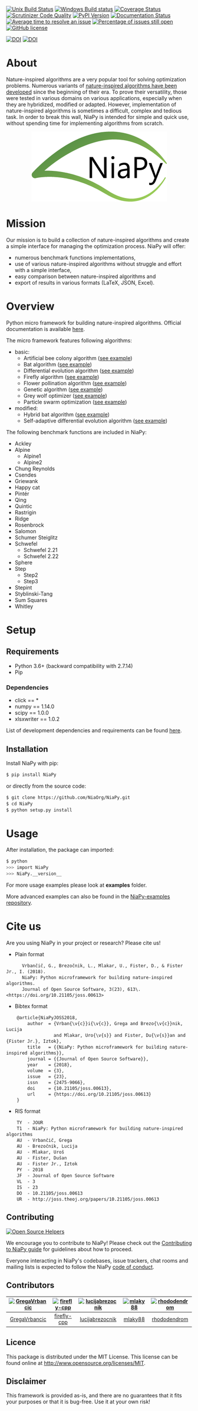 [![Unix Build Status](https://img.shields.io/travis/NiaOrg/NiaPy/master.svg)](https://travis-ci.org/NiaOrg/NiaPy) [![Windows Build status](https://ci.appveyor.com/api/projects/status/l5c0rp04mp04mbtq?svg=true)](https://ci.appveyor.com/project/GregaVrbancic/niapy) [![Coverage Status](https://img.shields.io/coveralls/NiaOrg/NiaPy/master.svg)](https://coveralls.io/r/NiaOrg/NiaPy) [![Scrutinizer Code Quality](https://img.shields.io/scrutinizer/g/NiaOrg/NiaPy.svg)](https://scrutinizer-ci.com/g/NiaOrg/NiaPy/?branch=master) [![PyPI Version](https://img.shields.io/pypi/v/NiaPy.svg)](https://pypi.python.org/pypi/NiaPy) [![Documentation Status](https://readthedocs.org/projects/niapy/badge/?version=latest)](http://niapy.readthedocs.io/en/latest/?badge=latest) [![Average time to resolve an issue](http://isitmaintained.com/badge/resolution/NiaOrg/NiaPy.svg)](http://isitmaintained.com/project/NiaOrg/NiaPy "Average time to resolve an issue") [![Percentage of issues still open](http://isitmaintained.com/badge/open/NiaOrg/NiaPy.svg)](http://isitmaintained.com/project/NiaOrg/NiaPy "Percentage of issues still open") [![GitHub license](https://img.shields.io/github/license/NiaOrg/NiaPy.svg)](https://github.com/NiaOrg/NiaPy/blob/master/LICENSE)

[![DOI](https://zenodo.org/badge/DOI/10.5281/zenodo.1205048.svg)](https://doi.org/10.5281/zenodo.1205048) [![DOI](http://joss.theoj.org/papers/10.21105/joss.00613/status.svg)](https://doi.org/10.21105/joss.00613)

# About

Nature-inspired algorithms are a very popular tool for solving optimization problems. Numerous variants of [nature-inspired algorithms have been developed](https://arxiv.org/abs/1307.4186) since the beginning of their era. To prove their versatility, those were tested in various domains on various applications, especially when they are hybridized, modified or adapted. However, implementation of nature-inspired algorithms is sometimes a difficult, complex and tedious task. In order to break this wall, NiaPy is intended for simple and quick use, without spending time for implementing algorithms from scratch.

<p align="center"><img src=".github/imgs/NiaPyLogo.png" alt="NiaPy" title="NiaPy"/></p>

# Mission

Our mission is to build a collection of nature-inspired algorithms and create a simple interface for managing the optimization process. NiaPy will offer:

- numerous benchmark functions implementations,
- use of various nature-inspired algorithms without struggle and effort with a simple interface,
- easy comparison between nature-inspired algorithms and
- export of results in various formats (LaTeX, JSON, Excel).

# Overview

Python micro framework for building nature-inspired algorithms. Official documentation is available [here](http://niapy.readthedocs.io/en/1.0.0).

The micro framework features following algorithms:

- basic:
  - Artificial bee colony algorithm ([see example](examples/run_abc.py))
  - Bat algorithm ([see example](examples/run_ba.py))
  - Differential evolution algorithm ([see example](examples/run_de.py))
  - Firefly algorithm ([see example](examples/run_fa.py))
  - Flower pollination algorithm ([see example](examples/run_fpa.py))
  - Genetic algorithm ([see example](examples/run_ga.py))
  - Grey wolf optimizer ([see example](examples/run_gwo.py))
  - Particle swarm optimization ([see example](examples/run_pso.py))
- modified:
  - Hybrid bat algorithm ([see example](examples/run_hba.py))
  - Self-adaptive differential evolution algorithm ([see example](examples/run_jde.py))

The following benchmark functions are included in NiaPy:

- Ackley
- Alpine
  - Alpine1
  - Alpine2
- Chung Reynolds
- Csendes
- Griewank
- Happy cat
- Pintér
- Qing
- Quintic
- Rastrigin
- Ridge
- Rosenbrock
- Salomon
- Schumer Steiglitz
- Schwefel
  - Schwefel 2.21
  - Schwefel 2.22
- Sphere
- Step
  - Step2
  - Step3
- Stepint
- Styblinski-Tang
- Sum Squares
- Whitley

# Setup

## Requirements

- Python 3.6+ (backward compatibility with 2.7.14)
- Pip

### Dependencies

- click == *
- numpy == 1.14.0
- scipy == 1.0.0
- xlsxwriter == 1.0.2

List of development dependencies and requirements can be found [here](CONTRIBUTING.md#development-dependencies).

## Installation

Install NiaPy with pip:

```sh
$ pip install NiaPy
```

or directly from the source code:

```sh
$ git clone https://github.com/NiaOrg/NiaPy.git
$ cd NiaPy
$ python setup.py install
```

# Usage

After installation, the package can imported:

```sh
$ python
>>> import NiaPy
>>> NiaPy.__version__
```

For more usage examples please look at **examples** folder.

More advanced examples can also be found in the [NiaPy-examples repository](https://github.com/NiaOrg/NiaPy-examples).

# Cite us

Are you using NiaPy in your project or research? Please cite us!

- Plain format

```
      Vrbančič, G., Brezočnik, L., Mlakar, U., Fister, D., & Fister Jr., I. (2018).
      NiaPy: Python microframework for building nature-inspired algorithms.
      Journal of Open Source Software, 3(23), 613\. <https://doi.org/10.21105/joss.00613>
```

- Bibtex format

```
    @article{NiaPyJOSS2018,
        author  = {Vrban{\v{c}}i{\v{c}}, Grega and Brezo{\v{c}}nik, Lucija
                  and Mlakar, Uro{\v{s}} and Fister, Du{\v{s}}an and {Fister Jr.}, Iztok},
        title   = {{NiaPy: Python microframework for building nature-inspired algorithms}},
        journal = {{Journal of Open Source Software}},
        year    = {2018},
        volume  = {3},
        issue   = {23},
        issn    = {2475-9066},
        doi     = {10.21105/joss.00613},
        url     = {https://doi.org/10.21105/joss.00613}
    }
```

- RIS format

```
    TY  - JOUR
    T1  - NiaPy: Python microframework for building nature-inspired algorithms
    AU  - Vrbančič, Grega
    AU  - Brezočnik, Lucija
    AU  - Mlakar, Uroš
    AU  - Fister, Dušan
    AU  - Fister Jr., Iztok
    PY  - 2018
    JF  - Journal of Open Source Software
    VL  - 3
    IS  - 23
    DO  - 10.21105/joss.00613
    UR  - http://joss.theoj.org/papers/10.21105/joss.00613
```

## Contributing

[![Open Source Helpers](https://www.codetriage.com/niaorg/niapy/badges/users.svg)](https://www.codetriage.com/niaorg/niapy)

We encourage you to contribute to NiaPy! Please check out the [Contributing to NiaPy guide](CONTRIBUTING.md) for guidelines about how to proceed.

Everyone interacting in NiaPy's codebases, issue trackers, chat rooms and mailing lists is expected to follow the NiaPy [code of conduct](CODE_OF_CONDUCT.md).

## Contributors
[<img alt="GregaVrbancic" src="https://avatars0.githubusercontent.com/u/1894788?v=4&s=117" width="117">](https://github.com/GregaVrbancic) |[<img alt="firefly-cpp" src="https://avatars2.githubusercontent.com/u/1633361?v=4&s=117" width="117">](https://github.com/firefly-cpp) |[<img alt="lucijabrezocnik" src="https://avatars2.githubusercontent.com/u/36370699?v=4&s=117" width="117">](https://github.com/lucijabrezocnik) |[<img alt="mlaky88" src="https://avatars1.githubusercontent.com/u/23091578?v=4&s=117" width="117">](https://github.com/mlaky88) |[<img alt="rhododendrom" src="https://avatars1.githubusercontent.com/u/3198785?v=4&s=117" width="117">](https://github.com/rhododendrom) |
:---: |:---: |:---: |:---: |:---: |
[GregaVrbancic](https://github.com/GregaVrbancic) |[firefly-cpp](https://github.com/firefly-cpp) |[lucijabrezocnik](https://github.com/lucijabrezocnik) |[mlaky88](https://github.com/mlaky88) |[rhododendrom](https://github.com/rhododendrom)


## Licence

This package is distributed under the MIT License. This license can be found online at <http://www.opensource.org/licenses/MIT>.

## Disclaimer

This framework is provided as-is, and there are no guarantees that it fits your purposes or that it is bug-free. Use it at your own risk!
